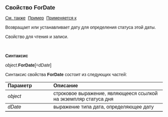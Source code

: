 <html>
<head>
<title>Статус дня\ForDate</title>
</head>

<body>

<p><strong><font size="4" face="Arial">Свойство ForDate</font></strong></p>

<p><font face="Arial"><a href="../AsDayStatus.html">См. также</a>&nbsp;
<u>Пример</u>&nbsp; <a href="../AsDayStatus.html">Применяется к</a></font></p>

<p><font face="Arial">Возвращает или устанавливает дату для 
определения статуса этой даты.</font></p>

<p class="label"><font face="Arial">Свойство для чтения и записи.</font></p>

<p class="label">&nbsp;</p>

<p class="label"><b><font face="Arial">Синтаксис</font></b></p>

<p><font face="Arial"><em>object.</em><strong>ForDate</strong>[=<em>dDate</em>] 
&nbsp;</font></p>

<p><font face="Arial">Синтаксис свойства <strong>ForDate</strong>
состоит из следующих частей:</font></p>

<table border="1" cellPadding="5" cols="2" frame="below" rules="rows">
<TBODY>
  <tr vAlign="top">
    <td class="label" width="29%"><font face="Arial"><b>Параметр</b></font></td>
    <td class="label" width="71%"><font face="Arial"><strong>Описание</strong></font></td>
  </tr>
  <tr>
    <td width="29%"><em><font face="Arial">object</font></em></td>
    <td width="71%"><font face="Arial">строковое выражение, являющееся 
	ссылкой на экземпляр статуса дня</font></td>
  </tr>
  <tr>
    <td width="29%"><font face="Arial"><em>dDate</em></font></td>
    <td width="71%"><font face="Arial">выражение типа дата, 
	определяющее дату</font></td>
  </tr>
</TBODY>
</table>

</body>
</html>
